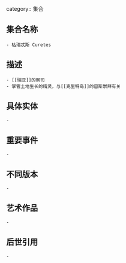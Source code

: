 category:: 集合
## 集合名称
	- 枯瑞忒斯 Curetes
## 描述
	- [[瑞亚]]的祭司
	- 掌管土地生长的精灵，与[[克里特岛]]的宙斯崇拜有关
## 具体实体
	-
## 重要事件
	-
## 不同版本
	-
## 艺术作品
	-
## 后世引用
	-

